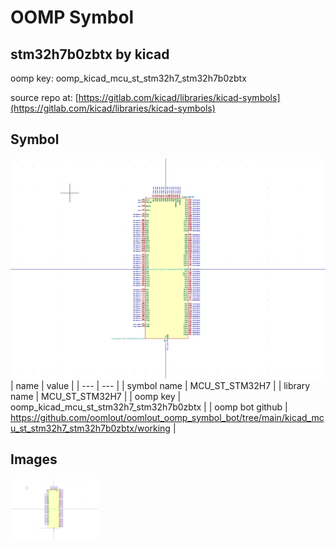 # OOMP Symbol  
## stm32h7b0zbtx  by kicad  
  
oomp key: oomp_kicad_mcu_st_stm32h7_stm32h7b0zbtx  
  
source repo at: [https://gitlab.com/kicad/libraries/kicad-symbols](https://gitlab.com/kicad/libraries/kicad-symbols)  
## Symbol  
  
[![working.png](working_600.png)](working.png)  
| name | value | 
| --- | --- | 
| symbol name | MCU_ST_STM32H7 | 
| library name | MCU_ST_STM32H7 | 
| oomp key | oomp_kicad_mcu_st_stm32h7_stm32h7b0zbtx | 
| oomp bot github | https://github.com/oomlout/oomlout_oomp_symbol_bot/tree/main/kicad_mcu_st_stm32h7_stm32h7b0zbtx/working | 
## Images  
  
[![working.png](working_140.png)](working.png)  
